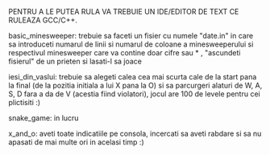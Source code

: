 PENTRU A LE PUTEA RULA VA TREBUIE UN IDE/EDITOR DE TEXT CE RULEAZA GCC/C++.

basic_minesweeper:
trebuie sa faceti un fisier cu numele "date.in" in care sa introduceti numarul de linii si numarul de coloane a minesweeperului si respectivul minesweeper care va contine doar cifre sau * , "ascundeti fisierul" de un prieten si lasati-l sa joace 

iesi_din_vaslui:
trebuie sa alegeti calea cea mai scurta cale de la start pana la final (de la pozitia initiala a lui X pana la O) si sa parcurgeri alaturi de W, A, S, D fara a da de V (acestia fiind violatori), jocul are 100 de levele pentru cei plictisiti :)

snake_game: in lucru

x_and_o:
aveti toate indicatiile pe consola, incercati sa aveti rabdare si sa nu apasati de mai multe ori in acelasi timp :)
